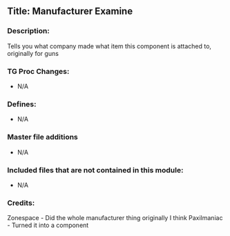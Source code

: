 ## Title: Manufacturer Examine

### Description:

Tells you what company made what item this component is attached to, originally for guns

### TG Proc Changes:

- N/A

### Defines:

- N/A

### Master file additions

- N/A

### Included files that are not contained in this module:

- N/A

### Credits:
Zonespace - Did the whole manufacturer thing originally I think
Paxilmaniac - Turned it into a component
